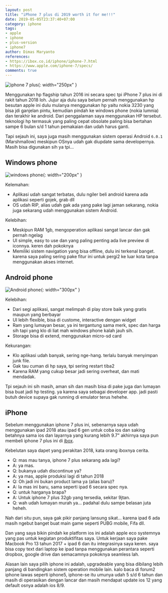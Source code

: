 ```yaml
---
layout: post
title: "iPhone 7 plus di 2019 worth it for me!!!"
date: 2019-05-05T23:37:40+07:00
category: iphone
tags: 
- apple
- iphone
- plus-version
- iphone7
author: Dimas Maryanto
references:
- https://ibox.co.id/iphone/iphone-7.html
- https://www.apple.com/iphone-7/specs/
comments: true
---
```


![iphone 7 plus]({{site.baseurl}}/assets/img/posts/iphone-7-plus-2019/logo.jpg){: width="250px" }

Menggunakan hp flagship tahun 2016 ini secara spec tpi iPhone 7 plus ini di rakit tahun 2018 loh. Jujur aja dulu saya belum pernah menggunakan hp besutan apple ini dulu mulanya menggunakan hp yaitu nokia 3230 yang bisa jdi ganjelan pintu, kemudian pindah ke windows phone (nokia lumnia) dan terakhir ke android. Dari penggalaman saya menggunakan HP tersebut. teknologi hp termasuk yang paling cepat obsolate paling bisa bertahan sampe 6 bulan s/d 1 tahun pemakaian dan udah harus ganti.

Tapi sejauh ini, saya juga masih menggunakan sistem operasi Android `6.0.1` (Marshmallow) meskipun OSnya udah gak diupdate sama developernya. Masih bisa digunakan sih ya tpi...

<!--more-->

## Windows phone

![windows phone]({{site.baseurl}}/assets/img/posts/iphone-7-plus-2019/windows-phone.jpg){: width="200px" }

Kelemahan:
- Aplikasi udah sangat terbatas, dulu ngiler beli android karena ada aplikasi seperti gojek, grab dll
- OS udah RIP, alias udah gak ada yang pake lagi jaman sekarang, nokia juga sekarang udah menggunakan sistem Android.

Kelebihan:
- Meskipun RAM 1gb, mengoperation aplikasi sangat lancar dan gak pernah ngelag
- UI simple, easy to use dan yang paling penting ada live preview di iconnya. keren dah pokoknya
- Memiliki sistem navigation yang bisa offline, dulu ini terkenal banget. karena saya paling sering pake fitur ini untuk pergi2 ke luar kota tanpa menggunakan akses internet.

## Android phone

![Android phone]({{site.baseurl}}/assets/img/posts/iphone-7-plus-2019/android.jpg){: width="300px" }

Kelebihan: 
- Dari segi aplikasi, sangat melimpah di play store baik yang gratis maupun yang berbayar
- UI lebih flexible, bisa di custome, interactive dengan widget
- Ram yang lumayan besar, ya ini tergantung sama merk, spec dan harga sih tapi yang klo di liat mah windows phone kalah jauh sih.
- Storage bisa di extend, menggunakan micro-sd card

Kekurangan:
- Klo aplikasi udah banyak, sering nge-hang. terlalu banyak menyimpan junk file.
- Gak tau cuman di hp saya, tpi sering restart tiba2
- Karena RAM yang cukup besar jadi sering overheat, dan mati mendadak.

Tpi sejauh ini sih masih, aman sih dan masih bisa di pake juga dan lumayan bisa buat jadi hp testing. ya karena saya sebagai developer app. jadi pasti butuh device supaya gak running di emulator terus hehehe.

## iPhone

Sebelum menggunakan iphone 7 plus ini, sebenarnya saya udah menggunakan ipad 2018 atau ipad 6 gen untuk coba ios dan saking betahnya sama ios dan layarnya yang kurang lebih 9.7" akhirnya saya pun membeli iphone 7 plus ini di [ibox](https://ibox.co.id/spesial-iphone-7/iphone-7-plus.html).

Kebelutan saya dapet yang perakitan 2018, kata orang iboxnya cerita. 

- Q: mas mau tanya, iphone 7 plus sekarang ada lagi?
- A: ya mas.
- Q: bukanya udah discontinue ya?
- A: ya mas, apple produksi lagi di tahun 2018
- Q: Oh jadi ini bukan product lama ya (alias baru)?
- A: Ia mas ini baru, sama seperti ipad 6 secara spec nya.
- Q: untuk harganya brapa?
- A: Untuk iphone 7 plus 32gb yang tersedia, sekitar 9jtan.
- Q: wah udah lumayan murah ya... padahal dulu sampe belasan juta heheh.

Nah dari situ pun, saya gak pikir panjang lansung sikat... karena ipad 6 ada masih ngebut banget buat main game seperti PUBG mobile, Fifa dll.

Dan yang saya bikin pindah ke platform ios ini adalah apple eco systemnya yang pas untuk kegiatan produktifitas saya. Untuk kerjaan saya pake Macbook Pro 13 tahun 2017 + ipad 6 dan itu integrasinya saya keren. saya bisa copy text dari laptop ke ipad tanpa menggunakan perantara seperti dropbox, google drive dan semacamnya pokoknya seamless lah.

Alasan lain saya pilih iphone ini adalah, upgradeable yang bisa dibilang lebih panjang di bandingkan sistem operation mobile lain. kalo baca di forum2 iphone lawas seperti iphone5, iphone-se itu umunya udah 5 s/d 6 tahun dan masih di operasikan dengan lancar dan masih mendapat update ios 12 yang default osnya adalah ios 8/9.